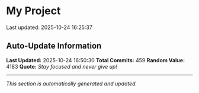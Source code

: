 # My Project


Last updated: 2025-10-24 16:25:37


















































































































































































































































































































































































































































































































































































































































































































































































































































































## Auto-Update Information

**Last Updated:** 2025-10-24 16:50:30
**Total Commits:** 459
**Random Value:** 4183
**Quote:** _Stay focused and never give up!_

---
_This section is automatically generated and updated._